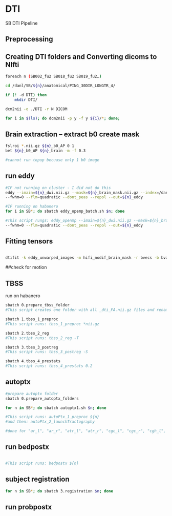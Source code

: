 # DTI
SB DTI Pipeline

## Preprocessing 

## Creating DTI folders and Converting dicoms to NIfti 

```.bash 
foreach n (SB002_fu2 SB018_fu2 SB019_fu2…)

cd /danl/SB/${n}/anatomical/PING_30DIR_LONGTR_4/

if (! -d DTI) then 
	mkdir DTI/

dcm2nii -o ./DTI -r N DICOM

for i in $(ls); do dcm2nii -p y -f y ${i}/*; done;


```

## Brain extraction – extract b0 create mask 

```.bash
fslroi *.nii.gz ${n}_b0_AP 0 1
bet ${n}_b0_AP ${n}_brain -m -f 0.3

#cannot run topup becuase only 1 b0 image 
```

## run eddy 

```.bash
#IF not running on cluster - I did not do this 
eddy --imain=${n}_dwi.nii.gz --mask=${n}_brain_mask.nii.gz --index=/danl/SB/DTI/index.txt --acqp=/danl/SB/DTI/acqparams.txt --bvec=${n}_bvecs --bvals=${n}_bvals /
--fwhm=0 --flm=quadratic --dont_peas --repol --out=${n}_eddy

#IF running on habanero 
for i in SB*; do sbatch eddy_opemp_batch.sh $n; done 

#This script rungs: eddy_openmp --imain=${n}_dwi.nii.gz --mask=${n}_brain_mask.nii.gz --index=/danl/SB/DTI/index.txt --acqp=/danl/SB/DTI/acqparams.txt --bvec=${n}_bvecs --bvals=${n}_bvals /
--fwhm=0 --flm=quadratic --dont_peas --repol --out=${n}_eddy
```

## Fitting tensors 

```.bash 

dtifit -k eddy_unwarped_images -m hifi_nodif_brain_mask -r bvecs -b bvals -o dti 

```

##check for motion 


## TBSS 
run on habanero 

```.bash
sbatch 0.prepare_tbss_folder 
#This script creates one folder with all _dti_FA.nii.gz files and renames them to order by group (COMP/PI)

sbatch 1.tbss_1_preproc 
#This script runs: tbss_1_preproc *nii.gz

sbatch 2.tbss_2_reg
#This script runs: tbss_2_reg -T

sbatch 3.tbss_3_postreg 
#This script runs: tbss_3_postreg -S

sbatch 4.tbss_4_prestats
#This script runs: tbss_4_prestats 0.2

 ```

## autoptx

```.bash
#prepare autoptx folder 
sbatch 0.prepare_autoptx_folders

for n in SB*; do sbatch autoptx1.sh $n; done 

#This script runs: autoPtx_1_preproc ${n} 
#and then: autoPtx_2_launchTractography 

#done for "ar_l", "ar_r", "atr_l", "atr_r", "cgc_l", "cgc_r", "cgh_l", "cgh_r", "ifo_l", "ifo_r", "ilf_l", "ilf_r", "ptr_l", "ptr_r", "slf_l", "slf_r", "str_r", "str_l", "unc_l", "unc_r"

```

## run bedpostx 

```.bash

#This script runs: bedpostx ${n}
```

## subject registration
```.bash
for n in SB*; do sbatch 3.registration $n; done 

```

## run probpostx 



